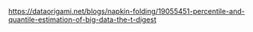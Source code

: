 https://dataorigami.net/blogs/napkin-folding/19055451-percentile-and-quantile-estimation-of-big-data-the-t-digest
